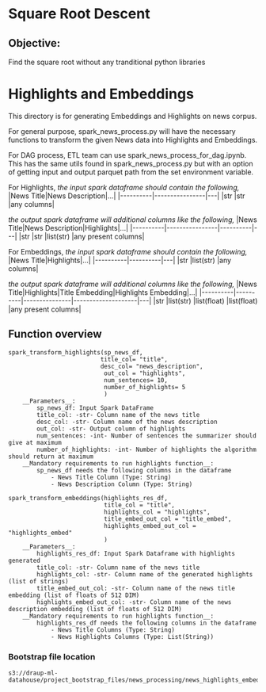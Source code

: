 # Square Root Descent

## Objective:
Find the square root without any tranditional python libraries



# Highlights and Embeddings
This directory is for generating Embeddings and Highlights on news corpus.

For general purpose, spark_news_process.py will have the necessary functions to transform the given News data into Highlights and Embeddings.

For DAG process, ETL team can use spark_news_process_for_dag.ipynb. This has the same utils found in spark_news_process.py but with an option of getting input and output parquet path from the set environment variable.


For Highlights,
*the input spark dataframe should contain the following,*
|News Title|News Description|...|
|----------|----------------|---|
|str      |str            |any columns|          

*the output spark dataframe will additional columns like the following,*
|News Title|News Description|Highlights|...|
|----------|----------------|----------|---|
|str      |str            |list(str) |any present columns|


For Embeddings, 
*the input spark dataframe should contain the following,*
|News Title|Highlights|...|
|----------|----------|---|
|str      |list(str) |any columns|

*the output spark dataframe will additional columns like the following,*
|News Title|Highlights|Title Embedding|Highlights Embedding|...|
|----------|----------|---------------|--------------------|---|
|str      |list(str) |list(float)   |list(float)        |any present columns|


## Function overview

```
spark_transform_highlights(sp_news_df,
                          title_col= "title",
                          desc_col= "news_description",
                           out_col = "highlights",
                           num_sentences= 10, 
                           number_of_highlights= 5
                           )                       
    __Parameters__:
        sp_news_df: Input Spark DataFrame
        title_col: -str- Column name of the news title
        desc_col: -str- Column name of the news description
        out_col: -str- Output column of highlights
        num_sentences: -int- Number of sentences the summarizer should give at maximum
        number_of_highlights: -int- Number of highlights the algorithm should return at maximum
    __Mandatory requirements to run highlights function__:
        sp_news_df needs the following columns in the dataframe
            - News Title Column (Type: String)
            - News Description Column (Type: String)
```

```
spark_transform_embeddings(highlights_res_df,
                           title_col = "title", 
                           highlights_col = "highlights",
                           title_embed_out_col = "title_embed",
                           highlights_embed_out_col = "highlights_embed"
                           )
    __Parameters__:
        highlights_res_df: Input Spark Dataframe with highlights generated
        title_col: -str- Column name of the news title
        highlights_col: -str- Column name of the generated highlights (list of strings)
        title_embed_out_col: -str- Column name of the news title embedding (list of floats of 512 DIM)
        highlights_embed_out_col: -str- Column name of the news description embedding (list of floats of 512 DIM)
    __Mandatory requirements to run highlights function__:
        highlights_res_df needs the following columns in the dataframe
            - News Title Columns (Type: String)
            - News Highlights Columns (Type: List(String))
```
    
### Bootstrap file location
    s3://draup-ml-datahouse/project_bootstrap_files/news_processing/news_highlights_embeddings_bootstrap.sh
